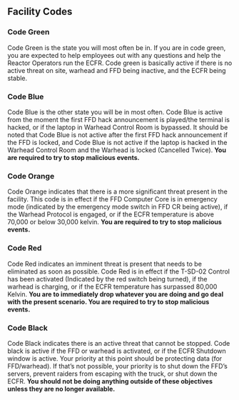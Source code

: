 ## Facility Codes
### Code Green
Code Green is the state you will most often be in. If you are in code green, you are expected to help employees out with any questions and help the Reactor Operators run the ECFR. Code green is basically active if there is no active threat on site, warhead and FFD being inactive, and the ECFR being stable.

### Code Blue
Code Blue is the other state you will be in most often. Code Blue is active from the moment the first FFD hack announcement is played/the terminal is hacked, or if the laptop in Warhead Control Room is bypassed. It should be noted that Code Blue is not active after the first FFD hack announcement if the FFD is locked, and Code Blue is not active if the laptop is hacked in the Warhead Control Room and the Warhead is locked (Cancelled Twice). **You are required to try to stop malicious events.**

### Code Orange
Code Orange indicates that there is a more significant threat present in the facility. This code is in effect if the FFD Computer Core is in emergency mode (indicated by the emergency mode switch in FFD CR being active), if the Warhead Protocol is engaged, or if the ECFR temperature is above 70,000 or below 30,000 kelvin. **You are required to try to stop malicious events.**

### Code Red
Code Red indicates an imminent threat is present that needs to be eliminated as soon as possible. Code Red is in effect if the T-SD-02 Control has been activated (Indicated by the red switch being turned), if the warhead is charging, or if the ECFR temperature has surpassed 80,000 Kelvin. **You are to immediately drop whatever you are doing and go deal with the present scenario. You are required to try to stop malicious events.**

### Code Black
Code Black indicates there is an active threat that cannot be stopped. Code black is active if the FFD or warhead is activated, or if the ECFR Shutdown window is active. Your priority at this point should be protecting data (for FFD/warhead). If that’s not possible, your priority is to shut down the FFD’s servers, prevent raiders from escaping with the truck, or shut down the ECFR. **You should not be doing anything outside of these objectives unless they are no longer available.**